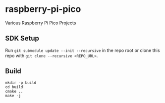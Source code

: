 # raspberry-pi-pico
Various Raspberry Pi Pico Projects

## SDK Setup

Run `git submodule update --init --recursive` in the repo root or clone this repo with `git clone --recursive <REPO_URL>`.

## Build

```
mkdir -p build
cd build
cmake ..
make -j
```